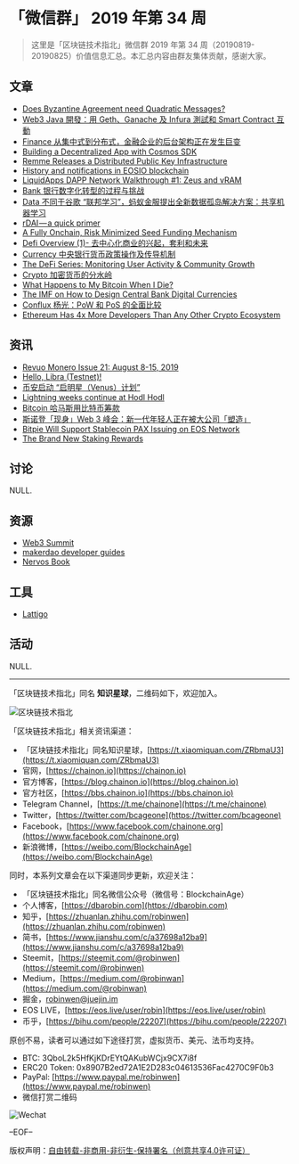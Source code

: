 # 「微信群」 2019 年第 34 周

> 这里是「区块链技术指北」微信群 2019 年第 34 周（20190819-20190825）价值信息汇总。本汇总内容由群友集体贡献，感谢大家。

## 文章

* [Does Byzantine Agreement need Quadratic Messages?](https://bbs.chainon.io/d/4193)
* [Web3 Java 開發：用 Geth、Ganache 及 Infura 測試和 Smart Contract 互動](https://bbs.chainon.io/d/4195)
* [Finance 从集中式到分布式，金融企业的后台架构正在发生巨变](https://bbs.chainon.io/d/4197)
* [Building a Decentralized App with Cosmos SDK](https://bbs.chainon.io/d/4200)
* [Remme Releases a Distributed Public Key Infrastructure](https://bbs.chainon.io/d/4201)
* [History and notifications in EOSIO blockchain](https://bbs.chainon.io/d/4202)
* [LiquidApps DAPP Network Walkthrough #1: Zeus and vRAM](https://bbs.chainon.io/d/4204)
* [Bank 银行数字化转型的过程与挑战](https://bbs.chainon.io/d/4205)
* [Data 不同于谷歌 “联邦学习”，蚂蚁金服提出全新数据孤岛解决方案：共享机器学习](https://bbs.chainon.io/d/4206)
* [rDAI — a quick primer ](https://bbs.chainon.io/d/4211)
* [A Fully Onchain, Risk Minimized Seed Funding Mechanism](https://bbs.chainon.io/d/4213)
* [Defi Overview (1)- 去中心化商业的兴起，套利和未来](https://bbs.chainon.io/d/4214)
* [Currency 中央银行货币政策操作及传导机制](https://bbs.chainon.io/d/4215)
* [The DeFi Series: Monitoring User Activity & Community Growth](https://bbs.chainon.io/d/4216)
* [Crypto 加密货币的分水岭](https://bbs.chainon.io/d/4217)
* [What Happens to My Bitcoin When I Die? ](https://bbs.chainon.io/d/4218)
* [The IMF on How to Design Central Bank Digital Currencies](https://bbs.chainon.io/d/4219)
* [Conflux 杨光：PoW 和 PoS 的全面比较](https://bbs.chainon.io/d/4220)
* [Ethereum Has 4x More Developers Than Any Other Crypto Ecosystem](https://bbs.chainon.io/d/4223)

## 资讯

* [Revuo Monero Issue 21: August 8-15, 2019](https://bbs.chainon.io/d/4194)
* [Hello, Libra (Testnet)!](https://bbs.chainon.io/d/4196)
* [币安启动 “启明星（Venus）计划”](https://bbs.chainon.io/d/4199)
* [Lightning weeks continue at Hodl Hodl](https://bbs.chainon.io/d/4203)
* [Bitcoin 哈马斯用比特币筹款](https://bbs.chainon.io/d/4207)
* [斯诺登「现身」Web 3 峰会：新一代年轻人正在被大公司「塑造」](https://bbs.chainon.io/d/4208)
* [Bitpie Will Support Stablecoin PAX Issuing on EOS Network](https://bbs.chainon.io/d/4209)
* [The Brand New Staking Rewards](https://bbs.chainon.io/d/4210)

## 讨论

NULL.

## 资源

* [Web3 Summit](https://bbs.chainon.io/d/4212)
* [makerdao developer guides](https://bbs.chainon.io/d/4221)
* [Nervos Book](https://bbs.chainon.io/d/4222)

## 工具

* [Lattigo](https://bbs.chainon.io/d/4198)

## 活动

NULL.

***

「区块链技术指北」同名 **知识星球**，二维码如下，欢迎加入。

![区块链技术指北](https://cdn.dbarobin.com/3YzonTR.png)

「区块链技术指北」相关资讯渠道：

* 「区块链技术指北」同名知识星球，[https://t.xiaomiquan.com/ZRbmaU3](https://t.xiaomiquan.com/ZRbmaU3)
* 官网，[https://chainon.io](https://chainon.io)
* 官方博客，[https://blog.chainon.io](https://blog.chainon.io)
* 官方社区，[https://bbs.chainon.io](https://bbs.chainon.io)
* Telegram Channel，[https://t.me/chainone](https://t.me/chainone)
* Twitter，[https://twitter.com/bcageone](https://twitter.com/bcageone)
* Facebook，[https://www.facebook.com/chainone.org](https://www.facebook.com/chainone.org)
* 新浪微博，[https://weibo.com/BlockchainAge](https://weibo.com/BlockchainAge)

同时，本系列文章会在以下渠道同步更新，欢迎关注：

* 「区块链技术指北」同名微信公众号（微信号：BlockchainAge）
* 个人博客，[https://dbarobin.com](https://dbarobin.com)
* 知乎，[https://zhuanlan.zhihu.com/robinwen](https://zhuanlan.zhihu.com/robinwen)
* 简书，[https://www.jianshu.com/c/a37698a12ba9](https://www.jianshu.com/c/a37698a12ba9)
* Steemit，[https://steemit.com/@robinwen](https://steemit.com/@robinwen)
* Medium，[https://medium.com/@robinwan](https://medium.com/@robinwan)
* 掘金，[robinwen@juejin.im](https://juejin.im/user/5673ccae60b2260ee435f89a/posts)
* EOS LIVE，[https://eos.live/user/robin](https://eos.live/user/robin)
* 币乎，[https://bihu.com/people/22207](https://bihu.com/people/22207)

原创不易，读者可以通过如下途径打赏，虚拟货币、美元、法币均支持。

* BTC: 3QboL2k5HfKjKDrEYtQAKubWCjx9CX7i8f
* ERC20 Token: 0x8907B2ed72A1E2D283c04613536Fac4270C9F0b3
* PayPal: [https://www.paypal.me/robinwen](https://www.paypal.me/robinwen)
* 微信打赏二维码

![Wechat](https://cdn.dbarobin.com/SzoNl5b.jpg)

–EOF–

版权声明：[自由转载-非商用-非衍生-保持署名（创意共享4.0许可证）](http://creativecommons.org/licenses/by-nc-nd/4.0/deed.zh)
